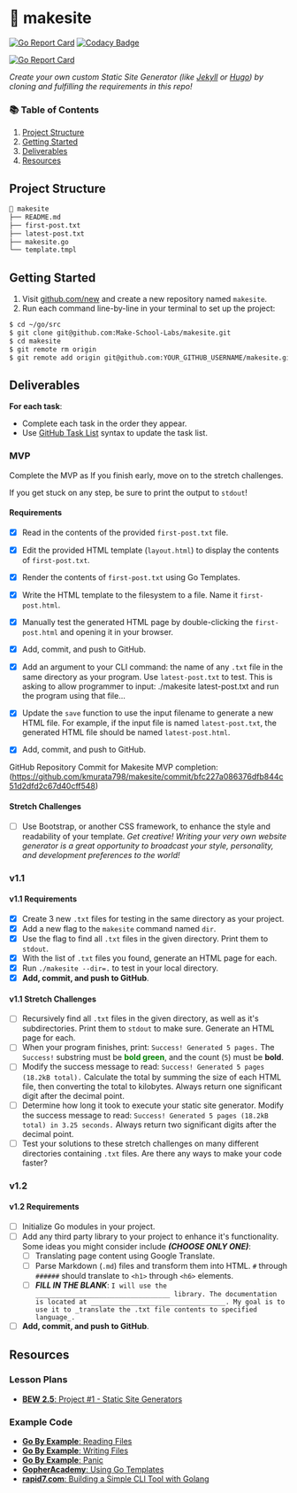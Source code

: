 # 🔗 makesite

[![Go Report Card](https://goreportcard.com/badge/github.com/kmurata798/makesite)](https://goreportcard.com/report/github.com/kmurata798/makesite) [![Codacy Badge](https://api.codacy.com/project/badge/Grade/7ed40f9f3ecf46709879d5fbac28fd9b)](https://www.codacy.com/app/kmurata798/makesite?utm_source=github.com&amp;utm_medium=referral&amp;utm_content=kmurata798/makesite&amp;utm_campaign=Badge_Grade)

[![Go Report Card](https://goreportcard.com/badge/github.com/kmurata798/makesite)](https://goreportcard.com/report/github.com/kmurata798/makesite)

_Create your own custom Static Site Generator (like [Jekyll](https://jekyllrb.com/) or [Hugo](https://gohugo.io/)) by cloning and fulfilling the requirements in this repo!_

### 📚 Table of Contents

1. [Project Structure](#project-structure)
2. [Getting Started](#getting-started)
3. [Deliverables](#deliverables)
4. [Resources](#resources)

## Project Structure

```bash
📂 makesite
├── README.md
├── first-post.txt
├── latest-post.txt
├── makesite.go
└── template.tmpl
```

## Getting Started

1. Visit [github.com/new](https://github.com/new) and create a new repository named `makesite`.
2. Run each command line-by-line in your terminal to set up the project:

```bash
$ cd ~/go/src
$ git clone git@github.com:Make-School-Labs/makesite.git
$ cd makesite
$ git remote rm origin
$ git remote add origin git@github.com:YOUR_GITHUB_USERNAME/makesite.git
```

## Deliverables

**For each task**:

- Complete each task in the order they appear.
- Use [GitHub Task List](https://help.github.com/en/github/managing-your-work-on-github/about-task-lists) syntax to update the task list.

### MVP

Complete the MVP as If you finish early, move on to the stretch challenges.

If you get stuck on any step, be sure to print the output to `stdout`!

#### Requirements

- [x] Read in the contents of the provided `first-post.txt` file.
- [x] Edit the provided HTML template (`layout.html`) to display the contents of `first-post.txt`.
- [x] Render the contents of `first-post.txt` using Go Templates.
- [x] Write the HTML template to the filesystem to a file. Name it `first-post.html`.
- [x] Manually test the generated HTML page by double-clicking the `first-post.html` and opening it in your browser.
- [x] Add, commit, and push to GitHub.
- [x] Add an argument to your CLI command: the name of any `.txt` file in the same directory as your program. Use `latest-post.txt` to test.
This is asking to allow programmer to input:
./makesite latest-post.txt
and run the program using that file...

- [x] Update the `save` function to use the input filename to generate a new HTML file. For example, if the input file is named `latest-post.txt`, the generated HTML file should be named `latest-post.html`.
- [x] Add, commit, and push to GitHub.

GitHub Repository Commit for Makesite MVP completion:
(https://github.com/kmurata798/makesite/commit/bfc227a086376dfb844c51d2dfd2c67d40cff548)

#### Stretch Challenges

- [ ] Use Bootstrap, or another CSS framework, to enhance the style and readability of your template. _Get creative! Writing your very own website generator is a great opportunity to broadcast your style, personality, and development preferences to the world!_

### v1.1

#### v1.1 Requirements

- [x] Create 3 new `.txt` files for testing in the same directory as your project.
- [x] Add a new flag to the `makesite` command named `dir`.
- [x] Use the flag to find all `.txt` files in the given directory. Print them to `stdout`.
- [x] With the list of `.txt` files you found, generate an HTML page for each.
- [x] Run `./makesite --dir=.` to test in your local directory.
- [x] **Add, commit, and push to GitHub**.

#### v1.1 Stretch Challenges

- [ ] Recursively find all `.txt` files in the given directory, as well as it's subdirectories. Print them to `stdout` to make sure. Generate an HTML page for each.
- [ ] When your program finishes, print: `Success! Generated 5 pages.` The `Success!` substring must be <span style="color: green; font-weight:bold;">bold green</span>, and the count (`5`) must be **bold**.
- [ ] Modify the success message to read: `Success! Generated 5 pages (18.2kB total).` Calculate the total by summing the size of each HTML file, then converting the total to kilobytes. Always return one significant digit after the decimal point.
- [ ] Determine how long it took to execute your static site generator. Modify the success message to read: `Success! Generated 5 pages (18.2kB total) in 3.25 seconds.` Always return two significant digits after the decimal point.
- [ ] Test your solutions to these stretch challenges on many different directories containing `.txt` files. Are there any ways to make your code faster?

### v1.2

#### v1.2 Requirements

- [ ] Initialize Go modules in your project.
- [ ] Add any third party library to your project to enhance it's functionality. Some ideas you might consider include **_(CHOOSE ONLY ONE)_**:
    - [ ] Translating page content using Google Translate.
    - [ ] Parse Markdown (`.md`) files and transform them into HTML. `#` through `######` should translate to `<h1>` through `<h6>` elements.
    - [ ] **_FILL IN THE BLANK_**: `I will use the __________________________________ library. The documentation is located at __________________________________. My goal is to use it to _translate the .txt file contents to specified language_.`
- [ ] **Add, commit, and push to GitHub**.

## Resources

### Lesson Plans

- [**BEW 2.5**: Project #1 - Static Site Generators](https://make-school-courses.github.io/BEW-2.5-Strongly-Typed-Ecosystems/#/Lessons/SSGProject)

### Example Code

- [**Go By Example**: Reading Files](https://gobyexample.com/reading-files)
- [**Go By Example**: Writing Files](https://gobyexample.com/writing-files)
- [**Go By Example**: Panic](https://gobyexample.com/panic)
- [**GopherAcademy**: Using Go Templates](https://blog.gopheracademy.com/advent-2017/using-go-templates/)
- [**rapid7.com**: Building a Simple CLI Tool with Golang](https://blog.rapid7.com/2016/08/04/build-a-simple-cli-tool-with-golang/)
